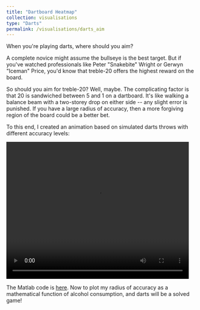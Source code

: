 ```yaml
---
title: "Dartboard Heatmap"
collection: visualisations
type: "Darts"
permalink: /visualisations/darts_aim
---
```


When you're playing darts, where should you aim? 

A complete novice might assume the bullseye is the best target. But if you've watched professionals like Peter "Snakebite" Wright or Gerwyn "Iceman" Price, you'd know that treble-20 offers the highest reward on the board.

So should you aim for treble-20? Well, maybe. The complicating factor is that 20 is sandwiched between 5 and 1 on a dartboard. It's like walking a balance beam with a two-storey drop on either side -- any slight error is punished. If you have a large radius of accuracy, then a more forgiving region of the board could be a better bet.

To this end, I created an animation based on simulated darts throws with different accuracy levels:

<video width="480" height="360" controls>
  <source src="https://luke-fitz.github.io/files/darts_simulator.mp4" type="video/mp4">
</video>

The Matlab code is [here](https://github.com/luke-fitz/projects/tree/main/darts_simulator). Now to plot my radius of accuracy as a mathematical function of alcohol consumption, and darts will be a solved game!
